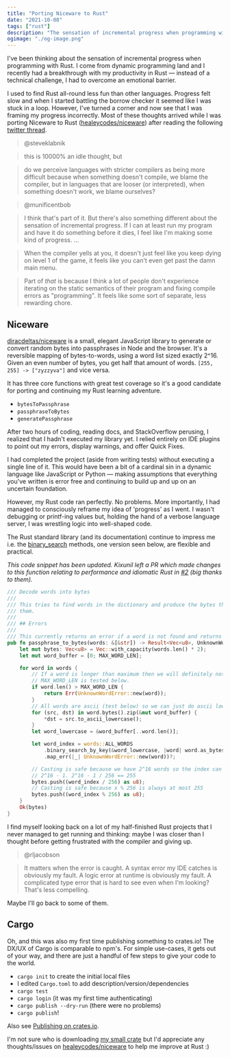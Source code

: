 ```yaml
---
title: "Porting Niceware to Rust"
date: "2021-10-08"
tags: ["rust"]
description: "The sensation of incremental progress when programming with Rust."
ogimage: "./og-image.png"
---
```


I've been thinking about the sensation of incremental progress when programming with Rust. I come from dynamic programming land and I recently had a breakthrough with my productivity in Rust — instead of a technical challenge, I had to overcome an emotional barrier.

I used to find Rust all-round less fun than other languages. Progress felt slow and when I started battling the borrow checker it seemed like I was stuck in a loop. However, I've turned a corner and now see that I was framing my progress incorrectly. Most of these thoughts arrived while I was porting Niceware to Rust ([healeycodes/niceware](https://github.com/healeycodes/niceware)) after reading the following [twitter thread](https://twitter.com/steveklabnik/status/1445048008874332160).

> @steveklabnik

> this is 10000% an idle thought, but

> do we perceive languages with stricter compilers as being more difficult because when something doesn't compile, we blame the compiler, but in languages that are looser (or interpreted), when something doesn't work, we blame ourselves?

> @munificentbob

> I think that's part of it. But there's also something different about the sensation of incremental progress. If I can at least run my program and have it do something before it dies, I feel like I'm making some kind of progress. ... 

> When the compiler yells at you, it doesn't just feel like you keep dying on level 1 of the game, it feels like you can't even get past the damn main menu.

> Part of *that* is because I think a lot of people don't experience iterating on the static semantics of their program and fixing compile errors as "programming". It feels like some sort of separate, less rewarding chore.

## Niceware

[diracdeltas/niceware](https://github.com/diracdeltas/niceware) is a small, elegant JavaScript library to generate or convert random bytes into passphrases in Node and the browser. It's a reversible mapping of bytes-to-words, using a word list sized exactly 2^16. Given an even number of bytes, you get half that amount of words. `[255, 255] -> ["zyzzyva"]` and vice versa.

It has three core functions with great test coverage so it's a good candidate for porting and continuing my Rust learning adventure.

- `bytesToPassphrase`
- `passphraseToBytes`
- `generatePassphrase`

After two hours of coding, reading docs, and StackOverflow perusing, I realized that I hadn't executed my library yet. I relied entirely on IDE plugins to point out my errors, display warnings, and offer Quick Fixes.

I had completed the project (aside from writing tests) without executing a single line of it. This would have been a bit of a cardinal sin in a dynamic language like JavaScript or Python — making assumptions that everything you've written is error free and continuing to build up and up on an uncertain foundation.

However, my Rust code ran perfectly. No problems. More importantly, I had managed to consciously reframe my idea of 'progress' as I went. I wasn't debugging or printf-ing values but, holding the hand of a verbose language server, I was wrestling logic into well-shaped code.

The Rust standard library (and its documentation) continue to impress me i.e. the [binary_search](https://doc.rust-lang.org/std/vec/struct.Vec.html#method.binary_search) methods, one version seen below, are flexible and practical.

_This code snippet has been updated. Kixunil left a PR which made changes to this function relating to performance and idiomatic Rust in [#2](https://github.com/healeycodes/niceware/pull/2) (big thanks to them)._

```rust
/// Decode words into bytes
///
/// This tries to find words in the dictionary and produce the bytes that would have generated
/// them.
///
/// ## Errors
///
/// This currently returns an error if a word is not found and returns no other errors.
pub fn passphrase_to_bytes(words: &[&str]) -> Result<Vec<u8>, UnknownWordError> {
    let mut bytes: Vec<u8> = Vec::with_capacity(words.len() * 2);
    let mut word_buffer = [0; MAX_WORD_LEN];

    for word in words {
        // If a word is longer than maximum then we will definitely not find it.
        // MAX_WORD_LEN is tested below.
        if word.len() > MAX_WORD_LEN {
            return Err(UnknownWordError::new(word));
        }
        // All words are ascii (test below) so we can just do ascii lowercase.
        for (src, dst) in word.bytes().zip(&mut word_buffer) {
            *dst = src.to_ascii_lowercase();
        }
        let word_lowercase = &word_buffer[..word.len()];

        let word_index = words::ALL_WORDS
            .binary_search_by_key(&word_lowercase, |word| word.as_bytes())
            .map_err(|_| UnknownWordError::new(word))?;

        // Casting is safe because we have 2^16 words so the index can not possibly be greater than
        // 2^16 - 1. 2^16 - 1 / 256 == 255
        bytes.push((word_index / 256) as u8);
        // Casting is safe because x % 256 is always at most 255
        bytes.push((word_index % 256) as u8);
    }
    Ok(bytes)
}
```

I find myself looking back on a lot of my half-finished Rust projects that I never managed to get running and thinking: maybe I was closer than I thought before getting frustrated with the compiler and giving up.

> @rljacobson

> It matters when the error is caught. A syntax error my IDE catches is obviously my fault. A logic error at runtime is obviously my fault. A complicated type error that is hard to see even when I'm looking? That's less compelling.

Maybe I'll go back to some of them.

## Cargo

Oh, and this was also my first time publishing something to crates.io! The DX/UX of Cargo is comparable to npm's. For simple use-cases, it gets out of your way, and there are just a handful of few steps to give your code to the world.

- `cargo init` to create the initial local files
- I edited `Cargo.toml` to add description/version/dependencies
- `cargo test`
- `cargo login` (it was my first time authenticating)
- `cargo publish --dry-run` (there were no problems)
- `cargo publish`!

Also see [Publishing on crates.io](https://doc.rust-lang.org/cargo/reference/publishing.html).

I'm not sure who is downloading [my small crate](https://crates.io/crates/niceware) but I'd appreciate any thoughts/issues on [healeycodes/niceware](https://github.com/healeycodes/niceware) to help me improve at Rust :)
